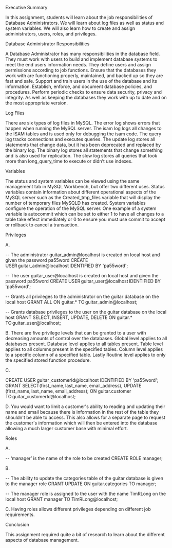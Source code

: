 Executive Summary

In this assignment, students will learn about the job responsibilities of Database Administrators. We will learn about log files as well as status and system variables. We will also learn how to create and assign administrators, users, roles, and privileges.

Database Administrator Responsibilities

A Database Administrator has many responsibilities in the database field. They must work with users to build and implement database systems to meet the end users information needs. They define users and assign permissions according to job functions. Ensure that the databases they work with are functioning properly, maintained, and backed up so they are fast and safe. Support and train users in the use of the database and its information. Establish, enforce, and document database policies, and procedures. Perform periodic checks to ensure data security, privacy and integrity. As well as keeping the databases they work with up to date and on the most appropriate version.

Log Files

There are six types of log files in MySQL. The error log shows errors that happen when running the MySQL server. The isam log logs all changes to the ISAM tables and is used only for debugging the isam code. The query log tracks connections and executes queries. The update log stores all statements that change data, but it has been deprecated and replaced by the binary log. The binary log stores all statements that change something and is also used for replication. The slow log stores all queries that took more than long_query_time to execute or didn’t use indexes.

Variables

The status and system variables can be viewed using the same management tab in MySQL Workbench, but offer two different uses. Status variables contain information about different operational aspects of the MySQL server such as the Created_tmp_files variable that will display the number of temporary files MySQLD has created. System variables configure the operation of the MySQL server. One example of a system variable is autocommit which can be set to either 1 to have all changes to a table take effect immediately or 0 to ensure you must use commit to accept or rollback to cancel a transaction.

Privileges

A.

-- The administrator guitar_admin@localhost is created on local host and given the password pa55word
  CREATE USER guitar_admin@localhost IDENTIFIED BY 'pa55word';

-- The user guitar_user@localhost is created on local host and given the password pa55word
  CREATE USER guitar_user@localhost IDENTIFIED BY 'pa55word';

-- Grants all privileges to the administrator on the guitar database on the local host
  GRANT ALL
  ON guitar.*
  TO guitar_admin@localhost;

-- Grants database privileges to the user on the guitar database on the local host 
GRANT SELECT, INSERT, UPDATE, DELETE
ON guitar.*
TO guitar_user@localhost;

B. There are five privilege levels that can be granted to a user with decreasing amounts of control over the databases. Global level applies to all databases present. Database level applies to all tables present. Table level applies to all columns present in the specified tables. Column level applies to a specific column of a specified table. Lastly Routine level applies to only the specified stored function procedure.

C. 

CREATE USER guitar_customerId@localhost IDENTIFIED BY 'pa55word';
GRANT SELECT(first_name, last_name, email_address), UPDATE (first_name, last_name, email_address);
ON guitar.customer
TO guitar_customerId@localhost;

D. You would want to limit a customer's ability to reading and updating their name and email because there is information in the rest of the table they shouldn't be able to access. This also allows for a separate page to request the customer's information which will then be entered into the database allowing a much larger customer base with minimal effort.

Roles

A. 

-- ‘manager’ is the name of the role to be created
CREATE ROLE manager;

B.

-- The ability to update the categories table of the guitar database is given to the manager role
GRANT UPDATE
ON guitar.categories
TO manager;

-- The manager role is assigned to the user with the name TimRLong on the local host 
GRANT manager TO TimRLong@localhost;

C. Having roles allows different privileges depending on different job requirements.

Conclusion 

This assignment required quite a bit of research to learn about the different aspects of database management.
